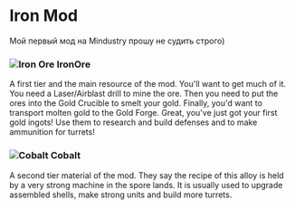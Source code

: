
# Iron Mod
Мой первый мод на Mindustry прошу не судить строго)
### ![Iron Ore](https://github.com/Kitrr1x/ironMod/blob/master/sprites/items/IronOre.png) IronOre
A first tier and the main resource of the mod. You'll want to get much of it. You need a Laser/Airblast drill to mine the ore. Then you need to put the ores into the Gold Crucible to smelt your gold. Finally, you'd want to transport molten gold to the Gold Forge. Great, you've just got your first gold ingots! Use them to research and build defenses and to make ammunition for turrets!
### ![Cobalt](https://github.com/Kitrr1x/ironMod/blob/master/sprites/items/Cobalt.png) Cobalt
A second tier material of the mod. They say the recipe of this alloy is held by a very strong machine in the spore lands. It is usually used to upgrade assembled shells, make strong units and build more turrets.
